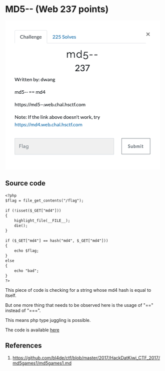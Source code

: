 # MD5-- (Web 237 points)

![](MD5--.png)

## Source code

```
<?php
$flag = file_get_contents("/flag");

if (!isset($_GET["md4"]))
{
    highlight_file(__FILE__);
    die();
}

if ($_GET["md4"] == hash("md4", $_GET["md4"]))
{
    echo $flag;
}
else
{
    echo "bad";
}
?>
```

This piece of code is checking for a string whose md4 hash is equal to itself.

But one more thing that needs to be observed here is the usage of "==" instead of "===".

This means php type juggling is possible.

The code is available [here](crack.py)

## References
1) https://github.com/bl4de/ctf/blob/master/2017/HackDatKiwi_CTF_2017/md5games1/md5games1.md
